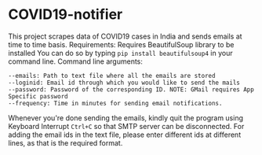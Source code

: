 # COVID19-notifier
This project scrapes data of COVID19  cases in India and sends emails at time to time basis.
Requirements:
Requires BeautifulSoup library to be installed
You can do so by typing ```pip install beautifulsoup4``` in your command line.
Command line arguments:
```
--emails: Path to text file where all the emails are stored
--loginid: Email id through which you would like to send the mails
--password: Password of the corresponding ID. NOTE: GMail requires App Specific password
--frequency: Time in minutes for sending email notifications.
```
Whenever you're done sending the emails, kindly quit the program using Keyboard Interrupt ```Ctrl+C``` so that SMTP server can be disconnected.
For adding the email ids in the text file, please enter different ids at different lines, as that is the required format.
